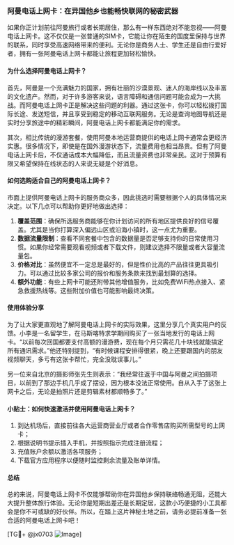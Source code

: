 ### 阿曼电话上网卡：在异国他乡也能畅快联网的秘密武器

如果你正计划前往阿曼旅行或者长期居住，那么有一样东西绝对不能忽视——阿曼电话上网卡。这不仅仅是一张普通的SIM卡，它能让你在陌生的国度里保持与世界的联系，同时享受高速网络带来的便利。无论你是商务人士、学生还是自由行爱好者，拥有一张阿曼电话上网卡都能让旅程更加轻松愉快。

#### 为什么选择阿曼电话上网卡？

首先，阿曼是一个充满魅力的国家，拥有壮丽的沙漠景观、迷人的海岸线以及丰富的文化遗产。然而，对于许多游客来说，语言障碍和通信问题可能会成为一大挑战。而阿曼电话上网卡正是解决这些问题的利器。通过这张卡，你可以轻松拨打国际长途、发送短信，并且享受到稳定的移动互联网服务。无论是查询地图导航还是实时分享旅途中的精彩瞬间，阿曼电话上网卡都能满足你的需求。

其次，相比传统的漫游套餐，使用阿曼本地运营商提供的电话上网卡通常会更经济实惠。很多情况下，即使是在国外漫游状态下，流量费用也相当昂贵。但有了阿曼电话上网卡后，不仅通话成本大幅降低，而且流量资费也非常亲民。这对于预算有限又希望保持在线状态的人来说无疑是个好消息。

#### 如何选购适合自己的阿曼电话上网卡？

市面上提供阿曼电话上网卡的服务商众多，因此挑选时需要根据个人的具体情况来决定。以下几点可以帮助你更好地做出选择：

1. **覆盖范围**：确保所选服务商能够在你计划访问的所有地区提供良好的信号覆盖。尤其是当你打算深入偏远山区或沿海小镇时，这一点尤为重要。
2. **数据流量限制**：查看不同套餐中包含的数据量是否足够支持你的日常使用习惯。如果你经常需要观看视频或者下载文件，则建议选择不限量或者大容量流量包。
3. **价格对比**：虽然便宜不一定总是最好的，但是性价比高的产品往往更具吸引力。可以通过比较多家公司的报价和服务条款来找到最划算的选择。
4. **额外功能**：有些上网卡可能还附带其他增值服务，比如免费WiFi热点接入、紧急救援热线等。这些附加价值也可能影响最终决策。

#### 使用体验分享

为了让大家更直观地了解阿曼电话上网卡的实际效果，这里分享几个真实用户的反馈。小李是一名留学生，在马斯喀特求学期间购买了一张当地发行的电话上网卡。“以前每次回国都要支付高额的漫游费，现在每个月只需花几十块钱就能搞定所有通讯需求。”他还特别提到，“有时候课程安排得很紧，晚上还要跟国内的朋友视频聊天，多亏有这张卡帮忙，完全没耽误事儿。”

另一位来自北京的摄影师张先生则表示：“我经常往返于中国与阿曼之间拍摄项目，以前到了那边手机几乎成了摆设，因为根本没法正常使用。自从入手了这张上网卡之后，无论是拍照片还是剪辑素材都顺畅多了。”

#### 小贴士：如何快速激活并使用阿曼电话上网卡？

1. 到达机场后，直接前往各大运营商营业厅或者合作零售店购买所需型号的上网卡；
2. 根据说明书提示插入手机，并按照指示完成注册流程；
3. 充值账户余额以激活各项服务；
4. 下载官方应用程序以便随时监控剩余流量及账单详情。

#### 总结

总的来说，阿曼电话上网卡不仅能够帮助你在异国他乡保持联络畅通无阻，还能大大提升整体旅行体验。无论你是短期出差还是长期定居，这款小巧便捷的小工具都会是你不可或缺的好伙伴。所以，在踏上这片神秘土地之前，请务必提前准备一张合适的阿曼电话上网卡吧！

[TG💪+ @jx0703 ![Image](https://github.com/user-attachments/assets/dbca1d08-cadb-493c-b0ec-ad6f7a83f270)]